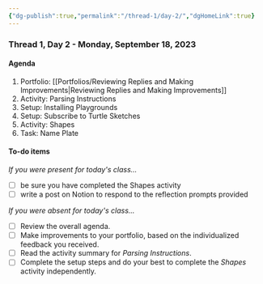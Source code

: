 ```yaml
---
{"dg-publish":true,"permalink":"/thread-1/day-2/","dgHomeLink":true}
---
```


### Thread 1, Day 2 - Monday, September 18, 2023
#### Agenda
1. Portfolio: [[Portfolios/Reviewing Replies and Making Improvements\|Reviewing Replies and Making Improvements]]
2. Activity: Parsing Instructions
3. Setup: Installing Playgrounds
4. Setup: Subscribe to Turtle Sketches
5. Activity: Shapes
6. Task: Name Plate
#### To-do items
*If you were present for today's class...*
- [ ] be sure you have completed the Shapes activity
- [ ] write a post on Notion to respond to the reflection prompts provided

*If you were absent for today's class...*
- [ ] Review the overall agenda.
- [ ] Make improvements to your portfolio, based on the individualized feedback you received.
- [ ] Read the activity summary for *Parsing Instructions*.
- [ ] Complete the setup steps and do your best to complete the *Shapes* activity independently.